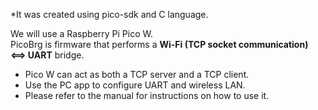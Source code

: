 *It was created using pico-sdk and C language.  

We will use a Raspberry Pi Pico W.  
PicoBrg is firmware that performs a **Wi-Fi (TCP socket communication) <==> UART** bridge.   
  
- Pico W can act as both a TCP server and a TCP client.
- Use the PC app to configure UART and wireless LAN.   
- Please refer to the manual for instructions on how to use it.    

    
 
